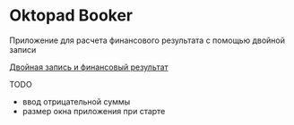 # Oktopad Booker

Приложение для расчета финансового результата 
с помощью двойной записи

[Двойная запись и финансовый результат](https://github.com/romannep/oktopadbooker/blob/master/article/ARTICLE.md)

TODO
- ввод отрицательной суммы
- размер окна приложения при старте
